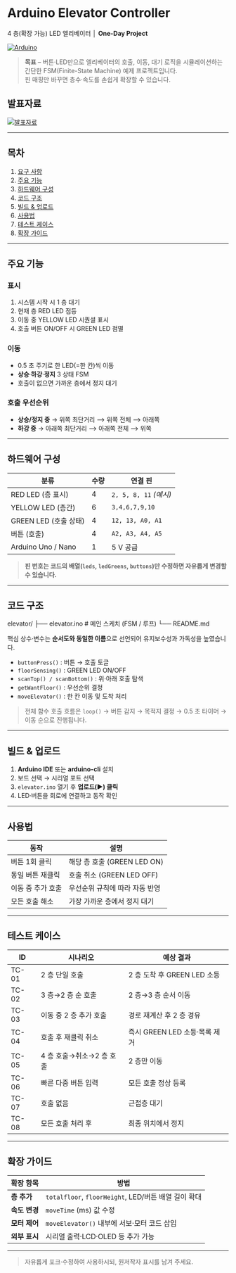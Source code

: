# Arduino Elevator Controller  
4 층(확장 가능) LED 엘리베이터 │ **One-Day Project**

[![Arduino](https://img.shields.io/badge/Arduino-Uno-00979D?logo=arduino&logoColor=white)](https://www.arduino.cc/)


> **목표** – 버튼·LED만으로 엘리베이터의 호출, 이동, 대기 로직을 시뮬레이션하는 간단한 FSM(Finite-State Machine) 예제 프로젝트입니다.  
> 핀 매핑만 바꾸면 층수·속도를 손쉽게 확장할 수 있습니다. 

## 발표자료
[![발표자료]([https://img.shields.io/badge/Arduino-Uno-00979D?logo=arduino&logoColor=white)](https://www.arduino.cc/](https://docs.google.com/presentation/d/1m6TEW22ZXlsffNen36meO2qcAVfPnEL0svScLSEzju0/edit?usp=sharing))

---

## 목차
1. [요구 사항](#요구-사항)  
2. [주요 기능](#주요-기능)  
3. [하드웨어 구성](#하드웨어-구성)  
4. [코드 구조](#코드-구조)  
5. [빌드 & 업로드](#빌드--업로드)  
6. [사용법](#사용법)  
7. [테스트 케이스](#테스트-케이스)  
8. [확장 가이드](#확장-가이드)  

---

## 주요 기능
### 표시
1. 시스템 시작 시 1 층 대기  
2. 현재 층 RED LED 점등  
3. 이동 중 YELLOW LED 시퀀셜 표시  
4. 호출 버튼 ON/OFF 시 GREEN LED 점멸 
### 이동
- 0.5 초 주기로 한 LED(=한 칸)씩 이동  
- **상승**·**하강**·**정지** 3 상태 FSM  
- 호출이 없으면 가까운 층에서 정지 대기  

### 호출 우선순위
- **상승/정지 중** → 위쪽 최단거리 ⟶ 위쪽 전체 ⟶ 아래쪽  
- **하강 중** → 아래쪽 최단거리 ⟶ 아래쪽 전체 ⟶ 위쪽
---

## 하드웨어 구성
| 분류 | 수량 | 연결 핀 |
|------|------|---------|
| RED LED (층 표시)      | 4  | `2, 5, 8, 11` *(예시)* |
| YELLOW LED (층간)      | 6  | `3,4,6,7,9,10` |
| GREEN LED (호출 상태)  | 4  | `12, 13, A0, A1` |
| 버튼 (호출)            | 4  | `A2, A3, A4, A5` |
| Arduino Uno / Nano     | 1  | 5 V 공급 |

> **핀 번호는 코드의 배열(`leds`, `ledGreens`, `buttons`)만 수정하면 자유롭게 변경할 수 있습니다.**

---

## 코드 구조
elevator/
├── elevator.ino # 메인 스케치 (FSM / 루프)
└── README.md

핵심 상수·변수는 **순서도와 동일한 이름**으로 선언되어 유지보수성과 가독성을 높였습니다.  
- `buttonPress()`  : 버튼 → 호출 토글  
- `floorSensing()` : GREEN LED ON/OFF  
- `scanTop() / scanBottom()` : 위·아래 호출 탐색  
- `getWantFloor()` : 우선순위 결정  
- `moveElevator()` : 한 칸 이동 및 도착 처리  

> 전체 함수 호출 흐름은 `loop()` → 버튼 감지 → 목적지 결정 → 0.5 초 타이머 → 이동 순으로 진행됩니다. 

---

## 빌드 & 업로드
1. **Arduino IDE** 또는 **arduino-cli** 설치  
2. 보드 선택 → 시리얼 포트 선택  
3. `elevator.ino` 열기 후 **업로드(▶) 클릭**  
4. LED·버튼을 회로에 연결하고 동작 확인

---

## 사용법
| 동작 | 설명 |
|------|------|
| 버튼 1회 클릭 | 해당 층 호출 (GREEN LED ON) |
| 동일 버튼 재클릭 | 호출 취소 (GREEN LED OFF) |
| 이동 중 추가 호출 | 우선순위 규칙에 따라 자동 반영 |
| 모든 호출 해소 | 가장 가까운 층에서 정지 대기 |

---

## 테스트 케이스
| ID | 시나리오 | 예상 결과 |
|----|----------|-----------|
| TC-01 | 2 층 단일 호출 | 2 층 도착 후 GREEN LED 소등 |
| TC-02 | 3 층→2 층 순 호출 | 2 층→3 층 순서 이동 |
| TC-03 | 이동 중 2 층 추가 호출 | 경로 재계산 후 2 층 경유 |
| TC-04 | 호출 후 재클릭 취소 | 즉시 GREEN LED 소등·목록 제거 |
| TC-05 | 4 층 호출→취소→2 층 호출 | 2 층만 이동 |
| TC-06 | 빠른 다중 버튼 입력 | 모든 호출 정상 등록 |
| TC-07 | 호출 없음 | 근접층 대기 |
| TC-08 | 모든 호출 처리 후 | 최종 위치에서 정지 |

---

## 확장 가이드
| 확장 항목 | 방법 |
|-----------|------|
| **층 추가** | `totalfloor`, `floorHeight`, LED/버튼 배열 길이 확대 |
| **속도 변경** | `moveTime` (ms) 값 수정 |
| **모터 제어** | `moveElevator()` 내부에 서보·모터 코드 삽입 |
| **외부 표시** | 시리얼 출력·LCD·OLED 등 추가 가능 |

---

> 자유롭게 포크·수정하여 사용하시되, 원저작자 표시를 남겨 주세요.
